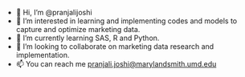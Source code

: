- 👋 Hi, I’m @pranjalijoshi
- 👀 I’m interested in learning and implementing codes and models to capture and optimize marketing data.
- 🌱 I’m currently learning SAS, R and Python.
- 💞️ I’m looking to collaborate on marketing data research and implementation.
- 📫 You can reach me pranjali.joshi@marylandsmith.umd.edu

<!---
pranjalijoshi/pranjalijoshi is a ✨ special ✨ repository because its `README.md` (this file) appears on your GitHub profile.
You can click the Preview link to take a look at your changes.
--->
